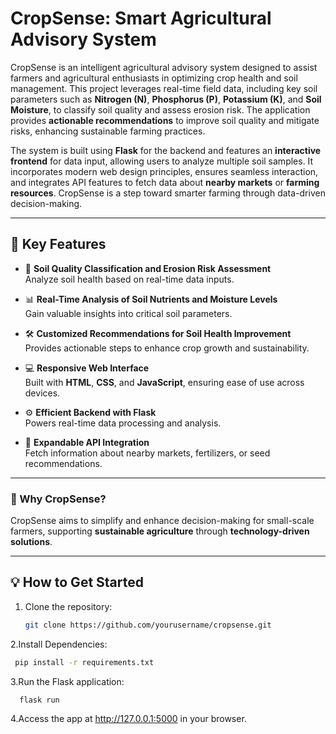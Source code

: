 # CropSense: Smart Agricultural Advisory System

CropSense is an intelligent agricultural advisory system designed to assist farmers and agricultural enthusiasts in optimizing crop health and soil management. This project leverages real-time field data, including key soil parameters such as **Nitrogen (N)**, **Phosphorus (P)**, **Potassium (K)**, and **Soil Moisture**, to classify soil quality and assess erosion risk. The application provides **actionable recommendations** to improve soil quality and mitigate risks, enhancing sustainable farming practices.

The system is built using **Flask** for the backend and features an **interactive frontend** for data input, allowing users to analyze multiple soil samples. It incorporates modern web design principles, ensures seamless interaction, and integrates API features to fetch data about **nearby markets** or **farming resources**. CropSense is a step toward smarter farming through data-driven decision-making.

---

## 🚀 **Key Features**

- 🌱 **Soil Quality Classification and Erosion Risk Assessment**  
   Analyze soil health based on real-time data inputs.

- 📊 **Real-Time Analysis of Soil Nutrients and Moisture Levels**  
   Gain valuable insights into critical soil parameters.

- 🛠️ **Customized Recommendations for Soil Health Improvement**  
   Provides actionable steps to enhance crop growth and sustainability.

- 💻 **Responsive Web Interface**  
   Built with **HTML**, **CSS**, and **JavaScript**, ensuring ease of use across devices.

- ⚙️ **Efficient Backend with Flask**  
   Powers real-time data processing and analysis.

- 🔗 **Expandable API Integration**  
   Fetch information about nearby markets, fertilizers, or seed recommendations.

---

### 🌟 Why CropSense?  
CropSense aims to simplify and enhance decision-making for small-scale farmers, supporting **sustainable agriculture** through **technology-driven solutions**.

---

## 💡 How to Get Started  
1. Clone the repository:  
   ```bash
   git clone https://github.com/yourusername/cropsense.git
2.Install Dependencies:
 ```bash
  pip install -r requirements.txt
```
3.Run the Flask application:
```bash
  flask run
```
4.Access the app at http://127.0.0.1:5000 in your browser.
